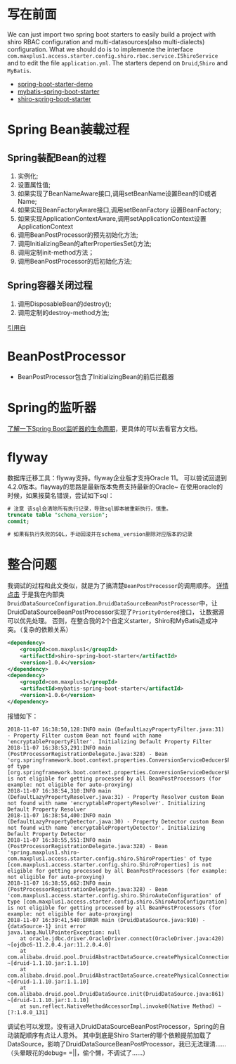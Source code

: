 # 写在前面
We can just import two spring boot starters to easily build a project with shiro RBAC configuration and multi-datasources(also multi-dialects) configuration.
What we should do is to implemente the interface `com.maxplus1.access.starter.config.shiro.rbac.service.IShiroService` and to edit the file `application.yml`.
The starters depend on `Druid`,`Shiro` and `MyBatis`.
- [spring-boot-starter-demo](https://github.com/Paleozoic/spring-boot-starter-demo)
- [mybatis-spring-boot-starter](https://github.com/Paleozoic/mybatis-spring-boot-starter)
- [shiro-spring-boot-starter](https://github.com/Paleozoic/shiro-spring-boot-starter)


# Spring Bean装载过程
## Spring装配Bean的过程
1. 实例化;
2. 设置属性值;
3. 如果实现了BeanNameAware接口,调用setBeanName设置Bean的ID或者Name;
4. 如果实现BeanFactoryAware接口,调用setBeanFactory 设置BeanFactory;
5. 如果实现ApplicationContextAware,调用setApplicationContext设置ApplicationContext
6. 调用BeanPostProcessor的预先初始化方法;
7. 调用InitializingBean的afterPropertiesSet()方法;
8. 调用定制init-method方法；
9. 调用BeanPostProcessor的后初始化方法;


## Spring容器关闭过程
1. 调用DisposableBean的destroy();
2. 调用定制的destroy-method方法;



[引用自](https://www.cnblogs.com/fanguangdexiaoyuer/p/5886050.html)

# BeanPostProcessor
- BeanPostProcessor包含了InitializingBean的前后拦截器

# Spring的监听器
[了解一下Spring Boot监听器的生命周期](https://www.cnblogs.com/senlinyang/p/8496099.html)，更具体的可以去看官方文档。


# flyway
数据库迁移工具：flyway支持。flyway企业版才支持Oracle 11。
可以尝试回退到4.2.0版本。flayway的思路是最新版本免费支持最新的Oracle~
在使用oracle的时候，如果报莫名错误，尝试如下sql：
```sql
# 注意 该sql会清除所有执行记录，导致sql脚本被重新执行，慎重。
truncate table "schema_version";
commit;

# 如果有执行失败的SQL，手动回滚并在schema_version删除对应版本的记录

```

# 整合问题
我调试的过程和此文类似，就是为了搞清楚`BeanPostProcessor`的调用顺序。
[详情点击](https://blog.csdn.net/m0_37962779/article/details/78605478)
于是我在内部类`DruidDataSourceConfiguration.DruidDataSourceBeanPostProcessor`中，让DruidDataSourceBeanPostProcessor实现了`PriorityOrdered`接口，
让数据源可以优先处理。
否则，在整合我的2个自定义starter，Shiro和MyBatis造成冲突。（复杂的依赖关系）
```xml
<dependency>
    <groupId>com.maxplus1</groupId>
    <artifactId>shiro-spring-boot-starter</artifactId>
    <version>1.0.4</version>
</dependency>
<dependency>
    <groupId>com.maxplus1</groupId>
    <artifactId>mybatis-spring-boot-starter</artifactId>
    <version>1.0.6</version>
</dependency>
```
报错如下：
```log
2018-11-07 16:38:50,128:INFO main (DefaultLazyPropertyFilter.java:31) - Property Filter custom Bean not found with name 'encryptablePropertyFilter'. Initializing Default Property Filter
2018-11-07 16:38:53,291:INFO main (PostProcessorRegistrationDelegate.java:328) - Bean 'org.springframework.boot.context.properties.ConversionServiceDeducer$Factory' of type [org.springframework.boot.context.properties.ConversionServiceDeducer$Factory] is not eligible for getting processed by all BeanPostProcessors (for example: not eligible for auto-proxying)
2018-11-07 16:38:54,310:INFO main (DefaultLazyPropertyResolver.java:31) - Property Resolver custom Bean not found with name 'encryptablePropertyResolver'. Initializing Default Property Resolver
2018-11-07 16:38:54,400:INFO main (DefaultLazyPropertyDetector.java:30) - Property Detector custom Bean not found with name 'encryptablePropertyDetector'. Initializing Default Property Detector
2018-11-07 16:38:55,551:INFO main (PostProcessorRegistrationDelegate.java:328) - Bean 'spring.maxplus1.shiro-com.maxplus1.access.starter.config.shiro.ShiroProperties' of type [com.maxplus1.access.starter.config.shiro.ShiroProperties] is not eligible for getting processed by all BeanPostProcessors (for example: not eligible for auto-proxying)
2018-11-07 16:38:55,662:INFO main (PostProcessorRegistrationDelegate.java:328) - Bean 'com.maxplus1.access.starter.config.shiro.ShiroAutoConfiguration' of type [com.maxplus1.access.starter.config.shiro.ShiroAutoConfiguration] is not eligible for getting processed by all BeanPostProcessors (for example: not eligible for auto-proxying)
2018-11-07 16:39:41,540:ERROR main (DruidDataSource.java:910) - {dataSource-1} init error
java.lang.NullPointerException: null
	at oracle.jdbc.driver.OracleDriver.connect(OracleDriver.java:420) ~[ojdbc6-11.2.0.4.jar:11.2.0.4.0]
	at com.alibaba.druid.pool.DruidAbstractDataSource.createPhysicalConnection(DruidAbstractDataSource.java:1558) ~[druid-1.1.10.jar:1.1.10]
	at com.alibaba.druid.pool.DruidAbstractDataSource.createPhysicalConnection(DruidAbstractDataSource.java:1623) ~[druid-1.1.10.jar:1.1.10]
	at com.alibaba.druid.pool.DruidDataSource.init(DruidDataSource.java:861) ~[druid-1.1.10.jar:1.1.10]
	at sun.reflect.NativeMethodAccessorImpl.invoke0(Native Method) ~[?:1.8.0_131]
```
调试也可以发现，没有进入DruidDataSourceBeanPostProcessor，Spring的自动装配顺序有点让人意外。
其中到底是Shiro Starter的哪个依赖提前加载了DataSource，影响了DruidDataSourceBeanPostProcessor，我已无法理清……
（头晕眼花的debug= =||，偷个懒，不调试了……）
